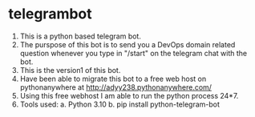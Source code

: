# telegrambot

1. This is a python based telegram bot.
2. The purspose of this bot is to send you a DevOps domain related question whenever you type in "/start" on the telegram chat with the bot.
3. This is the version1 of this bot.
4. Have been able to migrate this bot to a free web host on pythonanywhere at http://adyy238.pythonanywhere.com/
5. Using this free webhost I am able to run the python process 24*7.
6. Tools used:
   a. Python 3.10
   b. pip install python-telegram-bot
   
